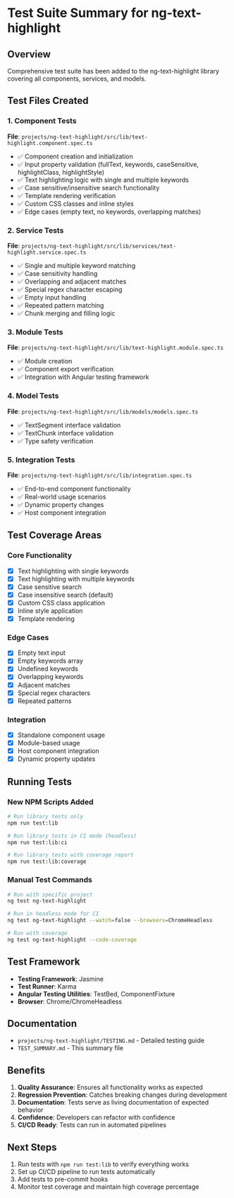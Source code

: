 # Test Suite Summary for ng-text-highlight

## Overview
Comprehensive test suite has been added to the ng-text-highlight library covering all components, services, and models.

## Test Files Created

### 1. Component Tests
**File**: `projects/ng-text-highlight/src/lib/text-highlight.component.spec.ts`
- ✅ Component creation and initialization
- ✅ Input property validation (fullText, keywords, caseSensitive, highlightClass, highlightStyle)
- ✅ Text highlighting logic with single and multiple keywords
- ✅ Case sensitive/insensitive search functionality
- ✅ Template rendering verification
- ✅ Custom CSS classes and inline styles
- ✅ Edge cases (empty text, no keywords, overlapping matches)

### 2. Service Tests
**File**: `projects/ng-text-highlight/src/lib/services/text-highlight.service.spec.ts`
- ✅ Single and multiple keyword matching
- ✅ Case sensitivity handling
- ✅ Overlapping and adjacent matches
- ✅ Special regex character escaping
- ✅ Empty input handling
- ✅ Repeated pattern matching
- ✅ Chunk merging and filling logic

### 3. Module Tests
**File**: `projects/ng-text-highlight/src/lib/text-highlight.module.spec.ts`
- ✅ Module creation
- ✅ Component export verification
- ✅ Integration with Angular testing framework

### 4. Model Tests
**File**: `projects/ng-text-highlight/src/lib/models/models.spec.ts`
- ✅ TextSegment interface validation
- ✅ TextChunk interface validation
- ✅ Type safety verification

### 5. Integration Tests
**File**: `projects/ng-text-highlight/src/lib/integration.spec.ts`
- ✅ End-to-end component functionality
- ✅ Real-world usage scenarios
- ✅ Dynamic property changes
- ✅ Host component integration

## Test Coverage Areas

### Core Functionality
- [x] Text highlighting with single keywords
- [x] Text highlighting with multiple keywords
- [x] Case sensitive search
- [x] Case insensitive search (default)
- [x] Custom CSS class application
- [x] Inline style application
- [x] Template rendering

### Edge Cases
- [x] Empty text input
- [x] Empty keywords array
- [x] Undefined keywords
- [x] Overlapping keywords
- [x] Adjacent matches
- [x] Special regex characters
- [x] Repeated patterns

### Integration
- [x] Standalone component usage
- [x] Module-based usage
- [x] Host component integration
- [x] Dynamic property updates

## Running Tests

### New NPM Scripts Added
```bash
# Run library tests only
npm run test:lib

# Run library tests in CI mode (headless)
npm run test:lib:ci

# Run library tests with coverage report
npm run test:lib:coverage
```

### Manual Test Commands
```bash
# Run with specific project
ng test ng-text-highlight

# Run in headless mode for CI
ng test ng-text-highlight --watch=false --browsers=ChromeHeadless

# Run with coverage
ng test ng-text-highlight --code-coverage
```

## Test Framework
- **Testing Framework**: Jasmine
- **Test Runner**: Karma
- **Angular Testing Utilities**: TestBed, ComponentFixture
- **Browser**: Chrome/ChromeHeadless

## Documentation
- `projects/ng-text-highlight/TESTING.md` - Detailed testing guide
- `TEST_SUMMARY.md` - This summary file

## Benefits
1. **Quality Assurance**: Ensures all functionality works as expected
2. **Regression Prevention**: Catches breaking changes during development
3. **Documentation**: Tests serve as living documentation of expected behavior
4. **Confidence**: Developers can refactor with confidence
5. **CI/CD Ready**: Tests can run in automated pipelines

## Next Steps
1. Run tests with `npm run test:lib` to verify everything works
2. Set up CI/CD pipeline to run tests automatically
3. Add tests to pre-commit hooks
4. Monitor test coverage and maintain high coverage percentage
